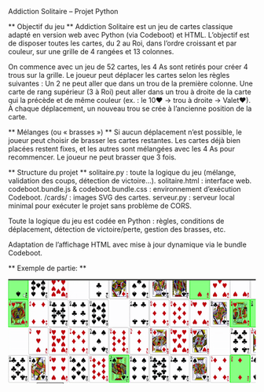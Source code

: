
Addiction Solitaire – Projet Python


** Objectif du jeu **
Addiction Solitaire est un jeu de cartes classique adapté en version web avec Python (via Codeboot) et HTML. L’objectif est de disposer toutes les cartes, du 2 au Roi, dans l’ordre croissant et par couleur, sur une grille de 4 rangées et 13 colonnes.

On commence avec un jeu de 52 cartes, les 4 As sont retirés pour créer 4 trous sur la grille.
Le joueur peut déplacer les cartes selon les règles suivantes :
Un 2 ne peut aller que dans un trou de la première colonne.
Une carte de rang supérieur (3 à Roi) peut aller dans un trou à droite de la carte qui la précède et de même couleur (ex. : le 10♥ → trou à droite → Valet♥).
À chaque déplacement, un nouveau trou se crée à l’ancienne position de la carte.



** Mélanges (ou « brasses ») **
Si aucun déplacement n’est possible, le joueur peut choisir de brasser les cartes restantes.
Les cartes déjà bien placées restent fixes, et les autres sont mélangées avec les 4 As pour recommencer.
Le joueur ne peut brasser que 3 fois.


** Structure du projet **
solitaire.py : toute la logique du jeu (mélange, validation des coups, détection de victoire…).
solitaire.html : interface web.
codeboot.bundle.js & codeboot.bundle.css : environnement d’exécution Codeboot.
/cards/ : images SVG des cartes.
serveur.py : serveur local minimal pour exécuter le projet sans problème de CORS.




Toute la logique du jeu est codée en Python : règles, conditions de déplacement, détection de victoire/perte, gestion des brasses, etc.

Adaptation de l’affichage HTML avec mise à jour dynamique via le bundle Codeboot.


** Exemple de partie: **

![Capture du jeu](./assets/gameplay.gif)







